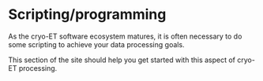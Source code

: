 # Scripting/programming

As the cryo-ET software ecosystem matures, 
it is often necessary to do some scripting to achieve your data processing goals.

This section of the site should help you get started with this aspect of cryo-ET processing.

